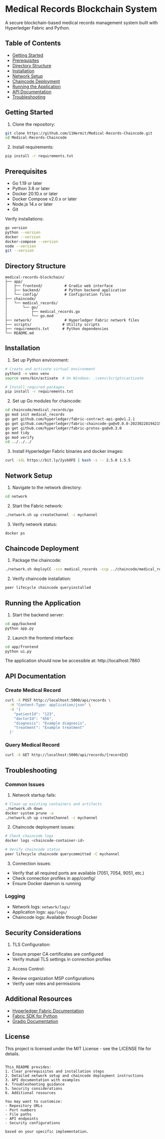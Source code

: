 # Medical Records Blockchain System

A secure blockchain-based medical records management system built with Hyperledger Fabric and Python.

## Table of Contents
- [Getting Started](#getting-started)
- [Prerequisites](#prerequisites)
- [Directory Structure](#directory-structure)
- [Installation](#installation)
- [Network Setup](#network-setup)
- [Chaincode Deployment](#chaincode-deployment)
- [Running the Application](#running-the-application)
- [API Documentation](#api-documentation)
- [Troubleshooting](#troubleshooting)

## Getting Started

1. Clone the repository:
```bash
git clone https://github.com/11Hermit/Medical-Records-Chaincode.git
cd Medical-Records-Chaincode
```

2. Install requirements:
```bash
pip install -r requirements.txt
```

## Prerequisites

- Go 1.19 or later
- Python 3.8 or later
- Docker 20.10.x or later
- Docker Compose v2.0.x or later
- Node.js 14.x or later
- Git

Verify installations:
```bash
go version
python --version
docker --version
docker-compose --version
node --version
git --version
```

## Directory Structure

```
medical-records-blockchain/
├── app/
│   ├── frontend/          # Gradio web interface
│   ├── backend/           # Python backend application
│   └── config/            # Configuration files
├── chaincode/
│   └── medical_records/
│       └── go/
│           ├── medical_records.go
│           └── go.mod
├── network/               # Hyperledger Fabric network files
├── scripts/              # Utility scripts
├── requirements.txt      # Python dependencies
└── README.md
```

## Installation

1. Set up Python environment:
```bash
# Create and activate virtual environment
python3 -m venv venv
source venv/bin/activate  # On Windows: .\venv\Scripts\activate

# Install required packages
pip install -r requirements.txt
```

2. Set up Go modules for chaincode:
```bash
cd chaincode/medical_records/go
go mod init medical_records
go get github.com/hyperledger/fabric-contract-api-go@v1.2.1
go get github.com/hyperledger/fabric-chaincode-go@v0.0.0-20230228194215-b84622ba6a7a
go get github.com/hyperledger/fabric-protos-go@v0.3.0
go mod tidy
go mod verify
cd ../../../
```

3. Install Hyperledger Fabric binaries and docker images:
```bash
curl -sSL https://bit.ly/2ysbOFE | bash -s -- 2.5.0 1.5.5
```

## Network Setup

1. Navigate to the network directory:
```bash
cd network
```

2. Start the Fabric network:
```bash
./network.sh up createChannel -c mychannel
```

3. Verify network status:
```bash
docker ps
```

## Chaincode Deployment

1. Package the chaincode:
```bash
./network.sh deployCC -ccn medical_records -ccp ../chaincode/medical_records/go -ccl go
```

2. Verify chaincode installation:
```bash
peer lifecycle chaincode queryinstalled
```

## Running the Application

1. Start the backend server:
```bash
cd app/backend
python app.py
```

2. Launch the frontend interface:
```bash
cd app/frontend
python ui.py
```

The application should now be accessible at: http://localhost:7860

## API Documentation

### Create Medical Record
```bash
curl -X POST http://localhost:5000/api/records \
  -H "Content-Type: application/json" \
  -d '{
    "patientId": "123",
    "doctorId": "456",
    "diagnosis": "Example diagnosis",
    "treatment": "Example treatment"
  }'
```

### Query Medical Record
```bash
curl -X GET http://localhost:5000/api/records/{recordId}
```

## Troubleshooting

### Common Issues

1. Network startup fails:
```bash
# Clean up existing containers and artifacts
./network.sh down
docker system prune -a
./network.sh up createChannel -c mychannel
```

2. Chaincode deployment issues:
```bash
# Check chaincode logs
docker logs <chaincode-container-id>

# Verify chaincode status
peer lifecycle chaincode querycommitted -C mychannel
```

3. Connection issues:
- Verify that all required ports are available (7051, 7054, 9051, etc.)
- Check connection profiles in app/config/
- Ensure Docker daemon is running

### Logging

- Network logs: `network/logs/`
- Application logs: `app/logs/`
- Chaincode logs: Available through Docker

## Security Considerations

1. TLS Configuration:
- Ensure proper CA certificates are configured
- Verify mutual TLS settings in connection profiles

2. Access Control:
- Review organization MSP configurations
- Verify user roles and permissions

## Additional Resources

- [Hyperledger Fabric Documentation](https://hyperledger-fabric.readthedocs.io/)
- [Fabric SDK for Python](https://github.com/hyperledger/fabric-sdk-py)
- [Gradio Documentation](https://gradio.app/docs/)

## License

This project is licensed under the MIT License - see the LICENSE file for details.
```

This README provides:
1. Clear prerequisites and installation steps
2. Detailed network setup and chaincode deployment instructions
3. API documentation with examples
4. Troubleshooting guidance
5. Security considerations
6. Additional resources

You may want to customize:
- Repository URLs
- Port numbers
- File paths
- API endpoints
- Security configurations

based on your specific implementation.
